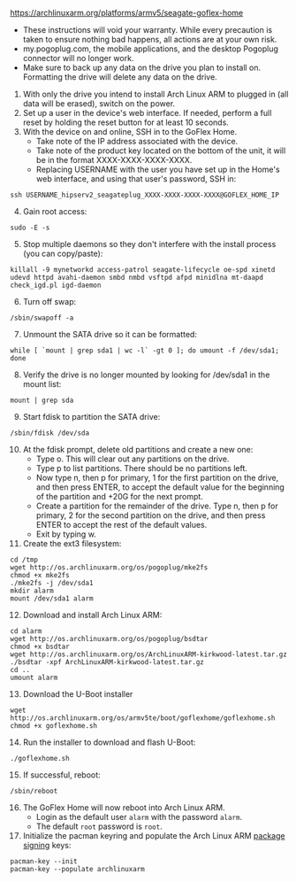 https://archlinuxarm.org/platforms/armv5/seagate-goflex-home
- These instructions will void your warranty. While every precaution is taken to ensure nothing bad happens, all actions are at your own risk.
- my.pogoplug.com, the mobile applications, and the desktop Pogoplug connector will no longer work.
- Make sure to back up any data on the drive you plan to install on. Formatting the drive will delete any data on the drive.

1. With only the drive you intend to install Arch Linux ARM to plugged in (all data will be erased), switch on the power.
2. Set up a user in the device's web interface. If needed, perform a full reset by holding the reset button for at least 10 seconds.
3. With the device on and online, SSH in to the GoFlex Home.
    - Take note of the IP address associated with the device.
    - Take note of the product key located on the bottom of the unit, it will be in the format XXXX-XXXX-XXXX-XXXX.
    - Replacing USERNAME with the user you have set up in the Home's web interface, and using that user's password, SSH in:
```
ssh USERNAME_hipserv2_seagateplug_XXXX-XXXX-XXXX-XXXX@GOFLEX_HOME_IP
```
4. Gain root access:
```
sudo -E -s
```
5. Stop multiple daemons so they don't interfere with the install process (you can copy/paste):
```
killall -9 mynetworkd access-patrol seagate-lifecycle oe-spd xinetd udevd httpd avahi-daemon smbd nmbd vsftpd afpd minidlna mt-daapd check_igd.pl igd-daemon
```
6. Turn off swap:
```
/sbin/swapoff -a
```
7. Unmount the SATA drive so it can be formatted:
```
while [ `mount | grep sda1 | wc -l` -gt 0 ]; do umount -f /dev/sda1; done
```
8. Verify the drive is no longer mounted by looking for /dev/sda1 in the mount list:
```
mount | grep sda
```
9. Start fdisk to partition the SATA drive:
```
/sbin/fdisk /dev/sda
```
10. At the fdisk prompt, delete old partitions and create a new one:
    - Type o. This will clear out any partitions on the drive.
    - Type p to list partitions. There should be no partitions left.
    - Now type n, then p for primary, 1 for the first partition on the drive, and then press ENTER, to accept the default value for the beginning of the partition and +20G for the next prompt.
    - Create a partition for the remainder of the drive. Type n, then p for primary, 2 for the second partition on the drive, and then press ENTER to accept the rest of the default values.
    - Exit by typing w.
11. Create the ext3 filesystem:
```
cd /tmp
wget http://os.archlinuxarm.org/os/pogoplug/mke2fs
chmod +x mke2fs
./mke2fs -j /dev/sda1
mkdir alarm
mount /dev/sda1 alarm
```
12. Download and install Arch Linux ARM:
```
cd alarm
wget http://os.archlinuxarm.org/os/pogoplug/bsdtar
chmod +x bsdtar
wget http://os.archlinuxarm.org/os/ArchLinuxARM-kirkwood-latest.tar.gz
./bsdtar -xpf ArchLinuxARM-kirkwood-latest.tar.gz
cd ..
umount alarm
```
13. Download the U-Boot installer
```
wget http://os.archlinuxarm.org/os/armv5te/boot/goflexhome/goflexhome.sh
chmod +x goflexhome.sh
```
14. Run the installer to download and flash U-Boot:
```
./goflexhome.sh
```
15. If successful, reboot:
```
/sbin/reboot
```
16. The GoFlex Home will now reboot into Arch Linux ARM.
    - Login as the default user `alarm` with the password `alarm`.
    - The default `root` password is `root`.
17. Initialize the pacman keyring and populate the Arch Linux ARM [package signing](https://archlinuxarm.org/about/package-signing) keys:
```
pacman-key --init
pacman-key --populate archlinuxarm
```

